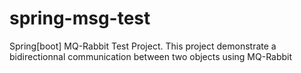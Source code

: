 # spring-msg-test
Spring[boot] MQ-Rabbit Test Project.
This project demonstrate a bidirectionnal communication between two objects using MQ-Rabbit
